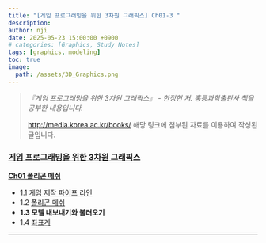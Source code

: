 ```yaml
---
title: "[게임 프로그래밍을 위한 3차원 그래픽스] Ch01-3 "
description: 
author: nji
date: 2025-05-23 15:00:00 +0900
# categories: [Graphics, Study Notes]
tags: [graphics, modeling]
toc: true
image:
  path: /assets/3D_Graphics.png
---
```


> *『게임 프로그래밍을 위한 3차원 그래픽스』 - 한정현 저. 홍릉과학출판사 책을 공부한 내용입니다.*
>
> http://media.korea.ac.kr/books/ 해당 링크에 첨부된 자료를 이용하여 작성된 글입니다.

### [**게임 프로그래밍을 위한 3차원 그래픽스**](https://1360837.github.io/posts/3Dgraphics/)

[**Ch01 폴리곤 메쉬**](https://1360837.github.io/posts/3Dgraphics-ch01/)

- 1.1 [게임 제작 파이프 라인](https://1360837.github.io/posts/3Dgraphics-ch01-1/)
- 1.2 [폴리곤 메쉬](https://1360837.github.io/posts/3Dgraphics-ch01-2/)
- **1.3 모델 내보내기와 불러오기**
- 1.4 [좌표계](https://1360837.github.io/posts/3Dgraphics-ch01-4/)

---
